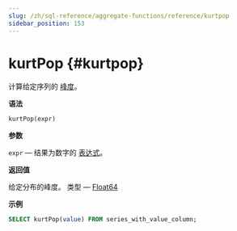 ```yaml
---
slug: /zh/sql-reference/aggregate-functions/reference/kurtpop
sidebar_position: 153
---
```


# kurtPop {#kurtpop}

计算给定序列的 [峰度](https://en.wikipedia.org/wiki/Kurtosis)。

**语法**

``` sql
kurtPop(expr)
```

**参数**

`expr` —  结果为数字的 [表达式](/sql-reference/syntax#expressions)。

**返回值**

给定分布的峰度。 类型 — [Float64](../../../sql-reference/data-types/float.md)

**示例**

``` sql
SELECT kurtPop(value) FROM series_with_value_column;
